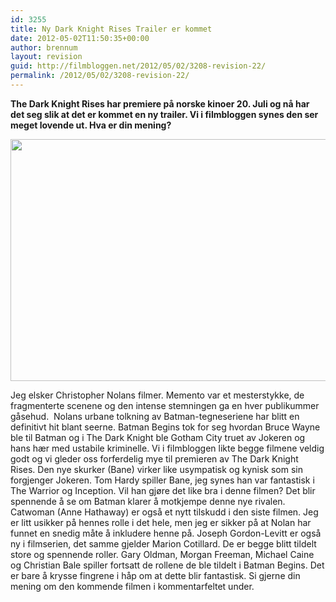 ```yaml
---
id: 3255
title: Ny Dark Knight Rises Trailer er kommet
date: 2012-05-02T11:50:35+00:00
author: brennum
layout: revision
guid: http://filmbloggen.net/2012/05/02/3208-revision-22/
permalink: /2012/05/02/3208-revision-22/
---
```

**The Dark Knight Rises har premiere på norske kinoer 20. Juli og nå har det seg slik at det er kommet en ny trailer. Vi i filmbloggen synes den ser meget lovende ut. Hva er din mening?**

<!--more-->

<a href="http://filmbloggen.net/?attachment_id=3237" rel="attachment wp-att-3237"><img class="alignnone size-large wp-image-3237" src="http://filmbloggen.net/wp-content/uploads//2012/05/Bane-Batman-The-Dark-Knight-Rises-Tom-Hardy-2560x1600-620x387.jpg" alt="" width="620" height="387" /></a>

Jeg elsker Christopher Nolans filmer. Memento var et mesterstykke, de fragmenterte scenene og den intense stemningen ga en hver publikummer gåsehud.  Nolans urbane tolkning av Batman-tegneseriene har blitt en definitivt hit blant seerne. Batman Begins tok for seg hvordan Bruce Wayne ble til Batman og i The Dark Knight ble Gotham City truet av Jokeren og hans hær med ustabile kriminelle. Vi i filmbloggen likte begge filmene veldig godt og vi gleder oss forferdelig mye til premieren av The Dark Knight Rises. Den nye skurker (Bane) virker like usympatisk og kynisk som sin forgjenger Jokeren. Tom Hardy spiller Bane, jeg synes han var fantastisk i The Warrior og Inception. Vil han gjøre det like bra i denne filmen? Det blir spennende å se om Batman klarer å motkjempe denne nye rivalen. Catwoman (Anne Hathaway) er også et nytt tilskudd i den siste filmen. Jeg er litt usikker på hennes rolle i det hele, men jeg er sikker på at Nolan har funnet en snedig måte å inkludere henne på. Joseph Gordon-Levitt er også ny i filmserien, det samme gjelder Marion Cotillard. De er begge blitt tildelt store og spennende roller. Gary Oldman, Morgan Freeman, Michael Caine og Christian Bale spiller fortsatt de rollene de ble tildelt i Batman Begins. Det er bare å krysse fingrene i håp om at dette blir fantastisk. Si gjerne din mening om den kommende filmen i kommentarfeltet under.

<div class="video-shortcode">
</div>